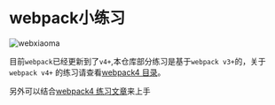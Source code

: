 
# webpack小练习

![webxiaoma](http://webxiaoma.com/img/manong.jpg)

目前`webpack`已经更新到了`v4+`,本仓库部分练习是基于`webpack v3+`的，关于`webpack v4+` 的练习请查看[webpack4 目录](https://github.com/webxiaoma/webpack-demos/tree/master/webpack4)。

另外可以结合[webpack4 练习文章](http://webxiaoma.com/webpack/)来上手
